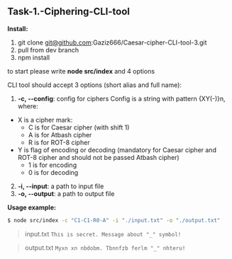 ## Task-1.-Ciphering-CLI-tool

**Install:**

1. git clone git@github.com:Gaziz666/Caesar-cipher-CLI-tool-3.git
2. pull from dev branch
3. npm install

to start please write **node src/index** and 4 options

CLI tool should accept 3 options (short alias and full name):

1. **-c, --config**: config for ciphers Config is a string with pattern {XY(-)}n, where:

- X is a cipher mark:
  - C is for Caesar cipher (with shift 1)
  - A is for Atbash cipher
  - R is for ROT-8 cipher
- Y is flag of encoding or decoding (mandatory for Caesar cipher and ROT-8 cipher and should not be passed Atbash cipher)
  - 1 is for encoding
  - 0 is for decoding

2. **-i, --input**: a path to input file
3. **-o, --output**: a path to output file

**Usage example:**

```bash
$ node src/index -c "C1-C1-R0-A" -i "./input.txt" -o "./output.txt"
```

> input.txt
> `This is secret. Message about "_" symbol!`

> output.txt
> `Myxn xn nbdobm. Tbnnfzb ferlm "_" nhteru!`

